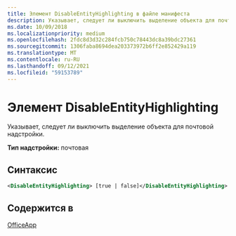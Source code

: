 ```yaml
---
title: Элемент DisableEntityHighlighting в файле манифеста
description: Указывает, следует ли выключить выделение объекта для почтовой надстройки.
ms.date: 10/09/2018
ms.localizationpriority: medium
ms.openlocfilehash: 2fdc8d3d32c284fcb750c78443dc8a39bdc27361
ms.sourcegitcommit: 1306faba8694dea203373972b6ff2e852429a119
ms.translationtype: MT
ms.contentlocale: ru-RU
ms.lasthandoff: 09/12/2021
ms.locfileid: "59153789"
---
```

# <a name="disableentityhighlighting-element"></a>Элемент DisableEntityHighlighting

Указывает, следует ли выключить выделение объекта для почтовой надстройки.

**Тип надстройки:** почтовая

## <a name="syntax"></a>Синтаксис

```XML
<DisableEntityHighlighting> [true | false]</DisableEntityHighlighting>
```

## <a name="contained-in"></a>Содержится в

[OfficeApp](officeapp.md)

